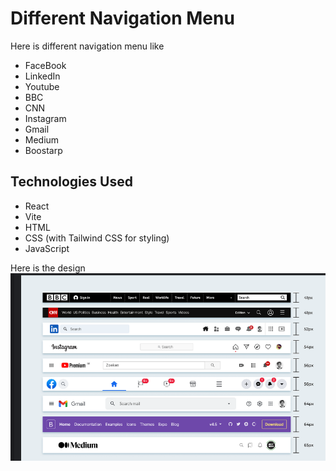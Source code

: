 # Different Navigation Menu

Here is different navigation menu like

- FaceBook
- LinkedIn
- Youtube
- BBC
- CNN
- Instagram
- Gmail
- Medium
- Boostarp


## Technologies Used

- React
- Vite
- HTML
- CSS (with Tailwind CSS for styling)
- JavaScript

Here is the design
![Navigation Design](/src/assets/Nav_design.png)
